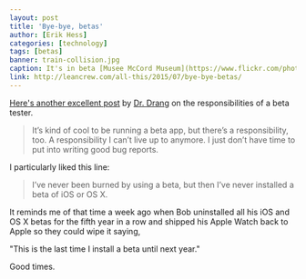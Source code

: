 ```yaml
---
layout: post
title: 'Bye-bye, betas'
author: [Erik Hess]
categories: [technology]
tags: [betas]
banner: train-collision.jpg
caption: It's in beta [Musee McCord Museum](https://www.flickr.com/photos/museemccordmuseum/2918567169/in/photolist-5dir3M-9tbrJz-7ubraC-9tbvxg-5nHy8d-5rUqkB-7ubrhE-6ikqDR-9wqwU1-4i9bSc-9srU8q-9wgxVo-9rb7AA-9uhBFv-9u345w-9uNEhe-9uNwZn-6GkguZ-9wdwgz-9uBTH9-7u7xXz-978Yh8-9sHiJu-9ssgYN-9uBPmU-7u7wNx-7ubpmu-7u7xUa-5nDfSt-5nHwrL-5nHykd-5nHthd-5nHviJ-nFfke9-5nHxj5-5nHvwj-5nDfW8-5nHxam-5nDeuH-8ZRDjh-nFf8Wk-9tYUgH-7ubt9S-4i8G4i-7ubppy-7ubre9-77tC4Y-9sHiJW-g8Mk3F-g8LBGh)
link: http://leancrew.com/all-this/2015/07/bye-bye-betas/
---
```


[Here's another excellent post](http://leancrew.com/all-this/2015/07/bye-bye-betas/) by [Dr. Drang](http://twitter.com/drdrang) on the responsibilities of a beta tester. 

> It’s kind of cool to be running a beta app, but there’s a responsibility, too. A responsibility I can’t live up to anymore. I just don’t have time to put into writing good bug reports.

I particularly liked this line:

> I’ve never been burned by using a beta, but then I’ve never installed a beta of iOS or OS X.

It reminds me of that time a week ago when Bob uninstalled all his iOS and OS X betas for the fifth year in a row and shipped his Apple Watch back to Apple so they could wipe it saying,

"This is the last time I install a beta until next year."

Good times.
